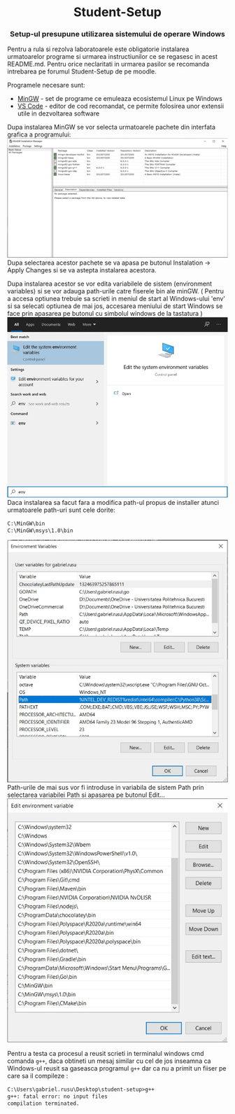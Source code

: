 <h1 align="center">Student-Setup</h1>
<h3 align="center">Setup-ul presupune utilizarea sistemului de operare Windows</h3>

Pentru a rula si rezolva laboratoarele este obligatorie instalarea urmatoarelor programe si urmarea instructiunilor ce se regasesc in acest README.md. Pentru orice neclaritati in urmarea pasilor se recomanda intrebarea pe forumul Student-Setup de pe moodle.

Programele necesare sunt:
 - [MinGW](https://sourceforge.net/projects/mingw/) - set de programe ce emuleaza ecosistemul Linux pe Windows
 - [VS Code](https://code.visualstudio.com/) - editor de cod recomandat, ce permite folosirea unor extensii utile in dezvoltarea software

 Dupa instalarea MinGW se vor selecta urmatoarele pachete din interfata grafica a programului:
 <img src="./resources/minGW.jpg">
Dupa selectarea acestor pachete se va apasa pe butonul Instalation -> Apply Changes si se va astepta instalarea acestora.


Dupa instalarea acestor se vor edita variabilele de sistem (environment variables) si se vor adauga path-urile catre fiserele bin ale minGW. ( Pentru a accesa optiunea trebuie sa scrieti in meniul de start al Windows-ului 'env' si sa selecati optiunea de mai jos, accesarea meniului de start Windows se face prin apasarea pe butonul cu simbolul windows de la tastatura )
<img src="./resources/envp0.jpg">
Daca instalarea sa facut fara a modifica path-ul propus de installer atunci urmatoarele path-uri sunt cele dorite:
```
C:\MinGW\bin
C:\MinGW\msys\1.0\bin
```

<img src="./resources/envp2.jpg">
Path-urile de mai sus vor fi introduse in variabila de sistem Path prin selectarea variabilei Path si apasarea pe butonul Edit...
<img src="./resources/envp3.jpg">

Pentru a testa ca procesul a reusit scrieti in terminalul windows cmd comanda ```g++```, daca obtineti un mesaj similar cu cel de jos inseamna ca Windows-ul  reusit sa gaseasca programul ```g++``` dar ca nu a primit un fiiser pe care sa il compileze :
```
C:\Users\gabriel.rusu\Desktop\student-setup>g++
g++: fatal error: no input files
compilation terminated.
```

